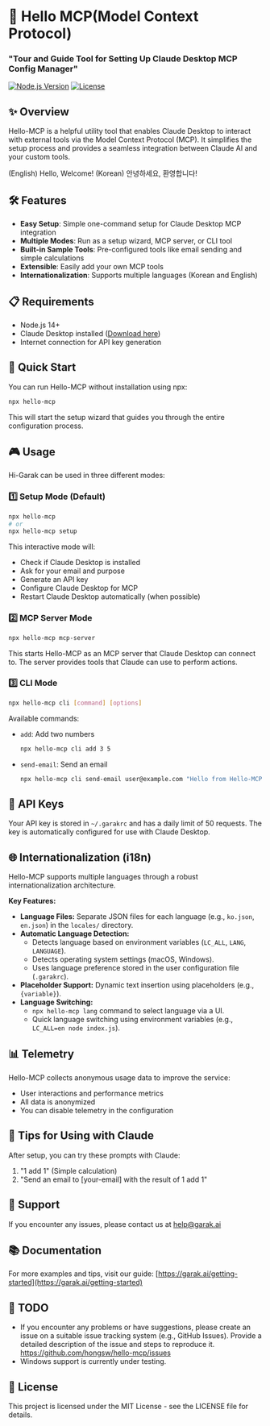 # 🚀 Hello MCP(Model Context Protocol)
### "Tour and Guide Tool for Setting Up Claude Desktop MCP Config Manager"

[![Node.js Version](https://img.shields.io/badge/node-%3E%3D14-brightgreen.svg)](https://nodejs.org/en/)
[![License](https://img.shields.io/badge/license-MIT-blue.svg)](LICENSE)

## ✨ Overview

Hello-MCP is a helpful utility tool that enables Claude Desktop to interact with external tools via the Model Context Protocol (MCP). It simplifies the setup process and provides a seamless integration between Claude AI and your custom tools.

(English) Hello, Welcome!
(Korean) 안녕하세요, 환영합니다!

## 🛠️ Features

- **Easy Setup**: Simple one-command setup for Claude Desktop MCP integration
- **Multiple Modes**: Run as a setup wizard, MCP server, or CLI tool
- **Built-in Sample Tools**: Pre-configured tools like email sending and simple calculations
- **Extensible**: Easily add your own MCP tools
- **Internationalization**: Supports multiple languages (Korean and English)

## 📋 Requirements

- Node.js 14+
- Claude Desktop installed ([Download here](https://claude.ai/download))
- Internet connection for API key generation

## 🚀 Quick Start

You can run Hello-MCP without installation using npx:

```bash
npx hello-mcp
```

This will start the setup wizard that guides you through the entire configuration process.

## 🎮 Usage

Hi-Garak can be used in three different modes:

### 1️⃣ Setup Mode (Default)

```bash
npx hello-mcp
# or
npx hello-mcp setup
```

This interactive mode will:
- Check if Claude Desktop is installed
- Ask for your email and purpose
- Generate an API key
- Configure Claude Desktop for MCP
- Restart Claude Desktop automatically (when possible)

### 2️⃣ MCP Server Mode

```bash
npx hello-mcp mcp-server
```

This starts Hello-MCP as an MCP server that Claude Desktop can connect to. The server provides tools that Claude can use to perform actions.

### 3️⃣ CLI Mode

```bash
npx hello-mcp cli [command] [options]
```

Available commands:
- `add`: Add two numbers
  ```bash
  npx hello-mcp cli add 3 5
  ```
- `send-email`: Send an email
  ```bash
  npx hello-mcp cli send-email user@example.com "Hello from Hello-MCP!"
  ```

## 🔑 API Keys

Your API key is stored in `~/.garakrc` and has a daily limit of 50 requests. The key is automatically configured for use with Claude Desktop.



## 🌐 Internationalization (i18n)

Hello-MCP supports multiple languages through a robust internationalization architecture.

**Key Features:**

- **Language Files:** Separate JSON files for each language (e.g., `ko.json`, `en.json`) in the `locales/` directory.
- **Automatic Language Detection:**
    - Detects language based on environment variables (`LC_ALL`, `LANG`, `LANGUAGE`).
    - Detects operating system settings (macOS, Windows).
    - Uses language preference stored in the user configuration file (`.garakrc`).
- **Placeholder Support:** Dynamic text insertion using placeholders (e.g., `{variable}`).
- **Language Switching:**
    - `npx hello-mcp lang` command to select language via a UI.
    -  Quick language switching using environment variables (e.g., `LC_ALL=en node index.js`).



## 📊 Telemetry

Hello-MCP collects anonymous usage data to improve the service:
- User interactions and performance metrics
- All data is anonymized
- You can disable telemetry in the configuration

## 🌟 Tips for Using with Claude

After setup, you can try these prompts with Claude:
1. "1 add 1" (Simple calculation)
2. "Send an email to [your-email] with the result of 1 add 1"

## 🤝 Support

If you encounter any issues, please contact us at help@garak.ai

## 📚 Documentation

For more examples and tips, visit our guide:
[https://garak.ai/getting-started](https://garak.ai/getting-started)

## 🚧 TODO

- If you encounter any problems or have suggestions, please create an issue on a suitable issue tracking system (e.g., GitHub Issues). Provide a detailed description of the issue and steps to reproduce it. https://github.com/hongsw/hello-mcp/issues
- Windows support is currently under testing.


## 📄 License

This project is licensed under the MIT License - see the LICENSE file for details.
